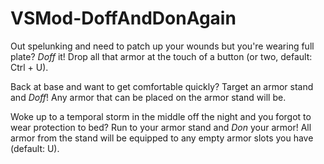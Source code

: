 # VSMod-DoffAndDonAgain
Out spelunking and need to patch up your wounds but you're wearing full plate? *Doff* it! Drop all that armor at the touch of a button (or two, default: Ctrl + U).

Back at base and want to get comfortable quickly? Target an armor stand and *Doff*! Any armor that can be placed on the armor stand will be.

Woke up to a temporal storm in the middle off the night and you forgot to wear protection to bed? Run to your armor stand and *Don* your armor! All armor from the stand will be equipped to any empty armor slots you have (default: U).
